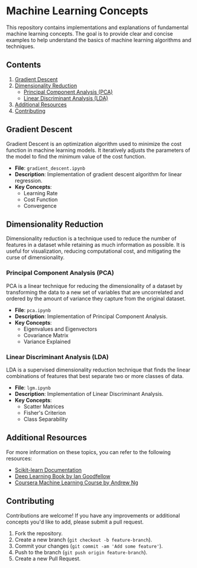 # Machine Learning Concepts

This repository contains implementations and explanations of fundamental machine learning concepts. The goal is to provide clear and concise examples to help understand the basics of machine learning algorithms and techniques.

## Contents

1. [Gradient Descent](#gradient-descent)
2. [Dimensionality Reduction](#dimensionality-reduction)
   - [Principal Component Analysis (PCA)](#principal-component-analysis-pca)
   - [Linear Discriminant Analysis (LDA)](#linear-discriminant-analysis-lda)
3. [Additional Resources](#additional-resources)
4. [Contributing](#contributing)

## Gradient Descent

Gradient Descent is an optimization algorithm used to minimize the cost function in machine learning models. It iteratively adjusts the parameters of the model to find the minimum value of the cost function.

- **File**: `gradient_descent.ipynb`
- **Description**: Implementation of gradient descent algorithm for linear regression.
- **Key Concepts**:
  - Learning Rate
  - Cost Function
  - Convergence

## Dimensionality Reduction

Dimensionality reduction is a technique used to reduce the number of features in a dataset while retaining as much information as possible. It is useful for visualization, reducing computational cost, and mitigating the curse of dimensionality.

### Principal Component Analysis (PCA)

PCA is a linear technique for reducing the dimensionality of a dataset by transforming the data to a new set of variables that are uncorrelated and ordered by the amount of variance they capture from the original dataset.

- **File**: `pca.ipynb`
- **Description**: Implementation of Principal Component Analysis.
- **Key Concepts**:
  - Eigenvalues and Eigenvectors
  - Covariance Matrix
  - Variance Explained

### Linear Discriminant Analysis (LDA)

LDA is a supervised dimensionality reduction technique that finds the linear combinations of features that best separate two or more classes of data.

- **File**: `lgm.ipynb`
- **Description**: Implementation of Linear Discriminant Analysis.
- **Key Concepts**:
  - Scatter Matrices
  - Fisher's Criterion
  - Class Separability

## Additional Resources

For more information on these topics, you can refer to the following resources:

- [Scikit-learn Documentation](https://scikit-learn.org/stable/documentation.html)
- [Deep Learning Book by Ian Goodfellow](https://www.deeplearningbook.org/)
- [Coursera Machine Learning Course by Andrew Ng](https://www.coursera.org/learn/machine-learning)

## Contributing

Contributions are welcome! If you have any improvements or additional concepts you'd like to add, please submit a pull request.

1. Fork the repository.
2. Create a new branch (`git checkout -b feature-branch`).
3. Commit your changes (`git commit -am 'Add some feature'`).
4. Push to the branch (`git push origin feature-branch`).
5. Create a new Pull Request.


